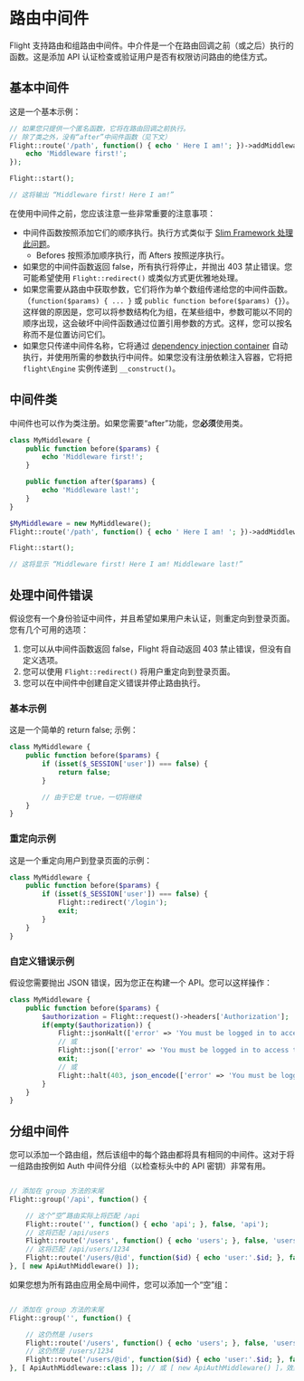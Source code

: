 # 路由中间件

Flight 支持路由和组路由中间件。中介件是一个在路由回调之前（或之后）执行的函数。这是添加 API 认证检查或验证用户是否有权限访问路由的绝佳方式。

## 基本中间件

这是一个基本示例：

```php
// 如果您只提供一个匿名函数，它将在路由回调之前执行。
// 除了类之外，没有“after”中间件函数（见下文）
Flight::route('/path', function() { echo ' Here I am!'; })->addMiddleware(function() {
	echo 'Middleware first!';
});

Flight::start();

// 这将输出 “Middleware first! Here I am!”
```

在使用中间件之前，您应该注意一些非常重要的注意事项：
- 中间件函数按照添加它们的顺序执行。执行方式类似于 [Slim Framework 处理此问题](https://www.slimframework.com/docs/v4/concepts/middleware.html#how-does-middleware-work)。
   - Befores 按照添加顺序执行，而 Afters 按照逆序执行。
- 如果您的中间件函数返回 false，所有执行将停止，并抛出 403 禁止错误。您可能希望使用 `Flight::redirect()` 或类似方式更优雅地处理。
- 如果您需要从路由中获取参数，它们将作为单个数组传递给您的中间件函数。（`function($params) { ... }` 或 `public function before($params) {}`）。这样做的原因是，您可以将参数结构化为组，在某些组中，参数可能以不同的顺序出现，这会破坏中间件函数通过位置引用参数的方式。这样，您可以按名称而不是位置访问它们。
- 如果您只传递中间件名称，它将通过 [dependency injection container](dependency-injection-container) 自动执行，并使用所需的参数执行中间件。如果您没有注册依赖注入容器，它将把 `flight\Engine` 实例传递到 `__construct()`。

## 中间件类

中间件也可以作为类注册。如果您需要“after”功能，您**必须**使用类。

```php
class MyMiddleware {
	public function before($params) {
		echo 'Middleware first!';
	}

	public function after($params) {
		echo 'Middleware last!';
	}
}

$MyMiddleware = new MyMiddleware();
Flight::route('/path', function() { echo ' Here I am! '; })->addMiddleware($MyMiddleware); // 也可以 ->addMiddleware([ $MyMiddleware, $MyMiddleware2 ]);

Flight::start();

// 这将显示 “Middleware first! Here I am! Middleware last!”
```

## 处理中间件错误

假设您有一个身份验证中间件，并且希望如果用户未认证，则重定向到登录页面。您有几个可用的选项：

1. 您可以从中间件函数返回 false，Flight 将自动返回 403 禁止错误，但没有自定义选项。
1. 您可以使用 `Flight::redirect()` 将用户重定向到登录页面。
1. 您可以在中间件中创建自定义错误并停止路由执行。

### 基本示例

这是一个简单的 return false; 示例：
```php
class MyMiddleware {
	public function before($params) {
		if (isset($_SESSION['user']) === false) {
			return false;
		}

		// 由于它是 true，一切将继续
	}
}
```

### 重定向示例

这是一个重定向用户到登录页面的示例：
```php
class MyMiddleware {
	public function before($params) {
		if (isset($_SESSION['user']) === false) {
			Flight::redirect('/login');
			exit;
		}
	}
}
```

### 自定义错误示例

假设您需要抛出 JSON 错误，因为您正在构建一个 API。您可以这样操作：
```php
class MyMiddleware {
	public function before($params) {
		$authorization = Flight::request()->headers['Authorization'];
		if(empty($authorization)) {
			Flight::jsonHalt(['error' => 'You must be logged in to access this page.'], 403);
			// 或
			Flight::json(['error' => 'You must be logged in to access this page.'], 403);
			exit;
			// 或
			Flight::halt(403, json_encode(['error' => 'You must be logged in to access this page.']);
		}
	}
}
```

## 分组中间件

您可以添加一个路由组，然后该组中的每个路由都将具有相同的中间件。这对于将一组路由按例如 Auth 中间件分组（以检查标头中的 API 密钥）非常有用。

```php

// 添加在 group 方法的末尾
Flight::group('/api', function() {

	// 这个“空”路由实际上将匹配 /api
	Flight::route('', function() { echo 'api'; }, false, 'api');
	// 这将匹配 /api/users
    Flight::route('/users', function() { echo 'users'; }, false, 'users');
	// 这将匹配 /api/users/1234
	Flight::route('/users/@id', function($id) { echo 'user:'.$id; }, false, 'user_view');
}, [ new ApiAuthMiddleware() ]);
```

如果您想为所有路由应用全局中间件，您可以添加一个“空”组：

```php

// 添加在 group 方法的末尾
Flight::group('', function() {

	// 这仍然是 /users
	Flight::route('/users', function() { echo 'users'; }, false, 'users');
	// 这仍然是 /users/1234
	Flight::route('/users/@id', function($id) { echo 'user:'.$id; }, false, 'user_view');
}, [ ApiAuthMiddleware::class ]); // 或 [ new ApiAuthMiddleware() ]，效果相同
```